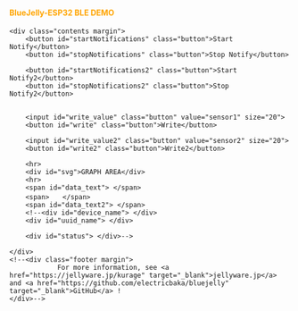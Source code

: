 <!doctype html>
<!--
Copyright 2017-2020 JellyWare Inc. All Rights Reserved.
-->
<html>
  <head>
    <meta charset="utf-8">
    <meta http-equiv="X-UA-Compatible" content="IE=edge">
    <meta name="description" content="BlueJelly">
    <meta name="viewport" content="width=640, maximum-scale=1.0, user-scalable=yes">
    <title>BlueJelly-ESP32  BLE DEMO</title>
    <link href="https://fonts.googleapis.com/css?family=Lato:100,300,400,700,900" rel="stylesheet" type="text/css">
    <link rel="stylesheet" href="style.css">
    <script type="text/javascript" src="bluejelly.js"></script>
    <script type="text/javascript" src="./smoothie.js"></script>
  </head>

<body>
<div class="container">
    <div class="title margin">
        <font color="orange"> <h4><p id="title">BlueJelly-ESP32  BLE DEMO</p></h4></font>
    </div>

    <div class="contents margin">
        <button id="startNotifications" class="button">Start Notify</button>
        <button id="stopNotifications" class="button">Stop Notify</button>
        
        <button id="startNotifications2" class="button">Start Notify2</button>
        <button id="stopNotifications2" class="button">Stop Notify2</button>
        
        
		<input id="write_value" class="button" value="sensor1" size="20">
        <button id="write" class="button">Write</button>
        
        <input id="write_value2" class="button" value="sensor2" size="20">
        <button id="write2" class="button">Write2</button>
        
        <hr>
        <div id="svg">GRAPH AREA</div>
        <hr>
        <span id="data_text"> </span>
        <span>　　</span>
        <span id="data_text2"> </span>
        <!--<div id="device_name"> </div>
        <div id="uuid_name"> </div>
        
        <div id="status"> </div>-->

    </div>
    <!--<div class="footer margin">
                For more information, see <a href="https://jellyware.jp/kurage" target="_blank">jellyware.jp</a> and <a href="https://github.com/electricbaka/bluejelly" target="_blank">GitHub</a> !
    </div>-->
</div>


<script>



let startflag=0;
let startflag2=0;

//--------------------------------------------------
//Global変数
//--------------------------------------------------
//BlueJellyのインスタンス生成
const ble = new BlueJelly();
const ble2 = new BlueJelly();

const ble3 = new BlueJelly();
const ble4 = new BlueJelly();

//TimeSeriesのインスタンス生成
const ble_data = new TimeSeries();



//-------------------------------------------------
//smoothie.js
//-------------------------------------------------
function createTimeline() {
    const chart = new SmoothieChart({
        millisPerPixel: 20,
        grid: {
            fillStyle: '#ff8319',
            strokeStyle: '#ffffff',
            millisPerLine: 800
        },
        maxValue: 5000,
        minValue: 0
    });
    chart.addTimeSeries(ble_data, {
        strokeStyle: 'rgba(255, 255, 255, 1)',
        fillStyle: 'rgba(255, 255, 255, 0.2)',
        lineWidth: 4
    });
    chart.streamTo(document.getElementById("chart"), 500);
}


//--------------------------------------------------
//ロード時の処理
//--------------------------------------------------
window.onload = function () {
  //UUIDの設定
  ble.setUUID("UUID1","dd5f7232-1560-4792-953d-0b2015f15340","8796fa1b-986d-419a-8f84-137710a2354f");//TX　　Service UUID,Characteristic UUID
  ble2.setUUID("UUID1","dd5f7232-1560-4792-953d-0b2015f15340","1e630bfc-08ca-44c0-a7c5-58dae380884d");//RX　　Service UUID,Characteristic UUID
  
  ble3.setUUID("UUID1","3d8b49c4-2a4b-4cfe-9d99-3d13621031ce","6032fbc0-8fec-4d4f-b524-205ee4a999c6");//TX　　Service UUID,Characteristic UUID
  ble4.setUUID("UUID1","3d8b49c4-2a4b-4cfe-9d99-3d13621031ce","6647334e-f0bd-4bd6-8a43-3c317f2ccc11");//RX　　Service UUID,Characteristic UUID
  
  //UUIDの取得方法→Powershellで　[Guid]::NewGuid()　と打つとUUIDが発行される。3回やって、1個目をService UUIDにして2個目と3個目をCharacteristic UUIDにする。
  //smoothie.js
  //createTimeline();
  
  
  
  console.log(startflag);
  
  let cnt=0;
  
  const countUp = () => {
      Create_grapf();
	  setTimeout(countUp,50);
  }
  countUp();

}


//--------------------------------------------------
//Scan後の処理
//--------------------------------------------------
ble.onScan = function (deviceName) {
  //document.getElementById('device_name').innerHTML = deviceName;
  document.getElementById('status').innerHTML = "found device!";
}


//--------------------------------------------------
//ConnectGATT後の処理
//--------------------------------------------------
ble.onConnectGATT = function (uuid) {
  console.log('> connected GATT!');

  //document.getElementById('uuid_name').innerHTML = uuid;
  //document.getElementById('status').innerHTML = "connected GATT!";
}


//--------------------------------------------------
//Sensor1 Read後の処理：得られたデータの表示など行う
//--------------------------------------------------
ble.onRead = function (data, uuid){
  //フォーマットに従って値を取得
  let value = "";
  for(let i = 0; i < data.byteLength; i++){
    value = value + String.fromCharCode(data.getInt8(i));
  }

  //数値化
  value = Number(value);

  //コンソールに値を表示
  //console.log(value);
  
  let value2=Math.round(value*0.5);
  let str_value="";
  let str_value2="";
  
  if(String(value).length==1) str_value= "000"+value;
  if(String(value).length==2) str_value= "00"+value;
  if(String(value).length==3) str_value= "0"+value;
  if(String(value).length==4) str_value= value;


  //HTMLにデータを表示
  document.getElementById('data_text').innerHTML = str_value;
  startflag = 1;
  console.log(startflag);

}



//--------------------------------------------------
//Sensor2 Read後の処理：得られたデータの表示など行う
//--------------------------------------------------
ble3.onRead = function (data, uuid){
  //フォーマットに従って値を取得
  let value = "";
  for(let i = 0; i < data.byteLength; i++){
    value = value + String.fromCharCode(data.getInt8(i));
  }

  //数値化
  value = Number(value);

  //コンソールに値を表示
  //console.log(value);
  
  let str_value="";
  
  if(String(value).length==1) str_value= "000"+value;
  if(String(value).length==2) str_value= "00"+value;
  if(String(value).length==3) str_value= "0"+value;
  if(String(value).length==4) str_value= value;


  //HTMLにデータを表示
  document.getElementById('data_text2').innerHTML = str_value;
  startflag2 = 1;
  console.log(startflag2);
}




//--------------------------------------------------
//Sensot1 Write後の処理
//--------------------------------------------------
ble2.onWrite = function(uuid){
  //document.getElementById('uuid_name').innerHTML = uuid;
  //document.getElementById('status').innerHTML = "written data"
}


//--------------------------------------------------
//Sensot2 Write後の処理
//--------------------------------------------------
ble4.onWrite = function(uuid){
  //document.getElementById('uuid_name').innerHTML = uuid;
  //document.getElementById('status').innerHTML = "written data"
}





//--------------------------------------------------
//Start Notify後の処理
//--------------------------------------------------
ble.onStartNotify = function(uuid){
  console.log('> Start Notify!');

  //document.getElementById('uuid_name').innerHTML = uuid;
  //document.getElementById('status').innerHTML = "started Notify";
}


//--------------------------------------------------
//Stop Notify後の処理
//--------------------------------------------------
ble.onStopNotify = function(uuid){
  console.log('> Stop Notify!');

  //document.getElementById('uuid_name').innerHTML = uuid;
  //document.getElementById('status').innerHTML = "stopped Notify";
}


//-------------------------------------------------
//ボタンが押された時のイベント登録
//--------------------------------------------------
document.getElementById('startNotifications').addEventListener('click', function() {
      ble.startNotify('UUID1');
});

document.getElementById('stopNotifications').addEventListener('click', function() {
      ble.stopNotify('UUID1');
});

document.getElementById('startNotifications2').addEventListener('click', function() {
      ble3.startNotify('UUID1');
});

document.getElementById('stopNotifications2').addEventListener('click', function() {
      ble3.stopNotify('UUID1');
});



document.getElementById('write').addEventListener('click', function() {
  //フォーマットに従って値を変換
  const textEncoder = new TextEncoder();
  const text_data = document.getElementById('write_value').value;
  const text_data_encoded = textEncoder.encode(text_data + '\n');

  //write
  ble2.write('UUID1', text_data_encoded);
});

document.getElementById('write2').addEventListener('click', function() {
  //フォーマットに従って値を変換
  const textEncoder = new TextEncoder();
  const text_data = document.getElementById('write_value2').value;
  const text_data_encoded = textEncoder.encode(text_data + '\n');

  //write
  ble4.write('UUID1', text_data_encoded);
});





var array1 = new Array(100);
for(let i=0;i<100;i++){
		array1[i] = new Array(2);
}








function Create_grapf() {
	let screen_w = 600;
	let screen_h = 300;
	let Max_val = 5000;
	let Min_val = 0;
	let i=0;
	let ii=0;
	var plot_color = new Array('red', 'blue', 'yellow' ,'green');
	
	
	if(startflag==1 &&  startflag2==1){
		let getdata1= Number(document.getElementById('data_text').innerText);
		let getdata2= Number(document.getElementById('data_text2').innerText);
		
		
		for(ii=0;ii<2;ii++){
			for(i=0;i<=98;i++){
				array1[i][ii]=array1[(i+1)][ii];
			}
		}
		array1[99][0]=getdata1;
		array1[99][1]=getdata2;
		
		
		
		let display_text="<svg xmlns='http://www.w3.org/2000/svg' version='1.1' height='" + screen_h + "' width='" + screen_w + "' viewBox='-50 -10 700 400' class='SvgFrame'>";
		display_text = display_text + "<line x1='0' y1='0' x2='" + screen_w + "' y2='0' style='stroke:black;stroke-width:1' />";
		display_text = display_text + "<line x1='0' y1='" + screen_h + "' x2='" + screen_w + "' y2='" + screen_h + "' style='stroke:black;stroke-width:1' />";
		display_text = display_text + "<line x1='0' y1='0' x2='0' y2='" + screen_h + "' style='stroke:black;stroke-width:1' />";
		display_text = display_text + "<line x1='" + screen_w + "' y1='0' x2='" + screen_w + "' y2='" + screen_h + "' style='stroke:black;stroke-width:1' />";
	
		for(i=1;i<=4;i++){
			display_text = display_text + "<line x1='" + screen_w/5*i + "' y1='0' x2='" + (screen_w/5*i) + "' y2='" + screen_h + "' style='stroke:gray;stroke-width:1' />";
			display_text = display_text + "<line x1='0' y1='" + screen_h/5*i + "' x2='" +  screen_w + "' y2='" + screen_h/5*i + "' style='stroke:gray;stroke-width:1' />";
		}
	
		for(i=0;i<=5;i++){
	        display_text = display_text + "<text x='-5' y='"+ (screen_h/5*i+10) +"' font-size='20' stroke='black' text-anchor='end' stroke-width='1'>"+(Max_val-Max_val/5*i)+"</text>"
	    }
	    
		
		
		for(ii=0;ii<2;ii++){
		    let x1 = 0;
		    
		    for(let i = 0;i<=98;i++){
		    	let x2=0;
		        x2 = x1 + screen_w / 100;
		        y1 = array1[i][ii]
		        y1 -= Min_val;
		        y1 *= screen_h;
		        y1 /= (Max_val - Min_val);
		        y1 = screen_h - y1;
		        
		        y2 =  array1[(i+1)][ii];
		        y2 -= Min_val;
		        y2 *= screen_h;
		        y2 /= (Max_val - Min_val);
		        y2 = screen_h - y2;
		        display_text = display_text + "<line x1='" + x1 + "' y1='" + y1 + "' x2='" + x2 + "' y2='" + y2 + "' style='stroke:"+ plot_color[ii] +";stroke-width:2' />";
		        
		        x1 += screen_w / 100
		        
		    }
	    }
	
	    
	    display_text += "</svg>"
	    document.getElementById("svg").innerHTML =  display_text;
    }


}



</script>
</body>
</html>
